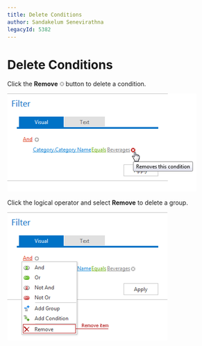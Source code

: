 ```yaml
---
title: Delete Conditions
author: Sandakelum Senevirathna
legacyId: 5382
---
```

# Delete Conditions
Click the **Remove** ![FilterEditor_EU_DeleteButton](../../images/img7351.png) button to delete a condition.

![ASPxFilterControl-RemoveCondition](../../images/img8963.png)

Click the logical operator and select **Remove** to delete a group.

![ASPxFilterControl-DeleteConditions](../../images/img8989.png)